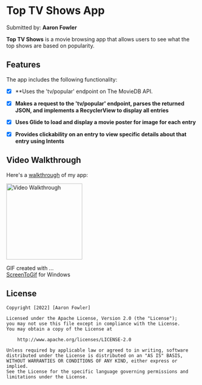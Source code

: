 # Top TV Shows App

Submitted by: **Aaron Fowler**

**Top TV Shows** is a movie browsing app that allows users to see what the top shows are based on popularity.


## Features

The app includes the following functionality:

- [X] **Uses the 'tv/popular' endpoint on The MovieDB API.
- [X] **Makes a request to the 'tv/popular' endpoint, parses the returned JSON, and implements a RecyclerView to display all entries**
- [X] **Uses Glide to load and display a movie poster for image for each entry**
- [X] **Provides clickability on an entry to view specific details about that entry using Intents**


## Video Walkthrough

Here's a [walkthrough](https://i.imgur.com/rkcGqY4.gif) of my app:

<img src="https://i.imgur.com/rkcGqY4.gif" title="Video Walkthrough" width="200px" alt="Video Walkthrough" />

GIF created with ...  
[ScreenToGif](https://www.screentogif.com/) for Windows


## License

    Copyright [2022] [Aaron Fowler]

    Licensed under the Apache License, Version 2.0 (the "License");
    you may not use this file except in compliance with the License.
    You may obtain a copy of the License at

        http://www.apache.org/licenses/LICENSE-2.0

    Unless required by applicable law or agreed to in writing, software
    distributed under the License is distributed on an "AS IS" BASIS,
    WITHOUT WARRANTIES OR CONDITIONS OF ANY KIND, either express or implied.
    See the License for the specific language governing permissions and
    limitations under the License.
